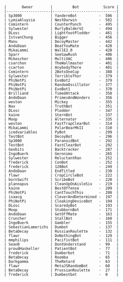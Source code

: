     |       Owner        |         Bot           Score |
    |--------------------|-----------------------------|
    | Sp3000             | YandereBot          -  506  |
    | LymiaAluysia       | NestDarwin          -  502  |
    | Comintern          | CounterPunch        -  495  |
    | Sylwester          | BurlyBalderV2       -  494  |
    | DLosc              | LightfootPlodder    -  461  |
    | IstvanChung        | Bigger              -  456  |
    | Manu               | DecoyMaster         -  442  |
    | AndoDaan           | BeatYouMate         -  428  |
    | MikaLammi          | WallE2.0            -  420  |
    | Sparr              | SeeSawRush          -  406  |
    | Mikescher          | MultiVAC            -  406  |
    | csarchon           | TheWallmaster       -  401  |
    | ccarton            | AnybodyThere        -  401  |
    | Comintern          | 2BotsOneCup         -  388  |
    | Sylwester          | TerribleThor        -  379  |
    | PhiNotPi           | EvoBot2             -  379  |
    | PhiNotPi           | RandomOscillator    -  377  |
    | PhiNotPi           | EvoBot1             -  370  |
    | Brilliand          | TimedAttack         -  358  |
    | AndoDaan           | PrimesAndWonders    -  356  |
    | weston             | Mickey              -  355  |
    | Nax                | TruthBot            -  351  |
    | DLosc              | Plodder             -  347  |
    | kaine              | SternBot            -  337  |
    | Moop               | Alternator          -  335  |
    | weston             | FastTrapClearBot    -  314  |
    | MikaLammi          | PolarBearMkII       -  310  |
    | icedvariables      | PyBot               -  299  |
    | TestBot            | DecoyBot            -  296  |
    | Sp3000             | ParanoidBot         -  292  |
    | TestBot            | FastClearBot        -  292  |
    | Geobits            | Backtracker         -  287  |
    | IngoBuerk          | Geronimo            -  265  |
    | Sylwester          | ReluctantRan        -  252  |
    | frederick          | ConBot              -  252  |
    | frederick          | 128Bot              -  249  |
    | AndoDaan           | EndTitled           -  230  |
    | flawr              | CropCircleBot       -  222  |
    | bornSwift          | ScribeBot           -  220  |
    | plannapus          | CleanUpOnAisleSix   -  219  |
    | kaine              | BestOffense         -  209  |
    | PhiNotPi           | CantTouchThis       -  208  |
    | isaacg             | CleverAndDetermined -  197  |
    | PhiNotPi           | CloakingDeviceBot   -  194  |
    | DLosc              | ScaredyBot          -  193  |
    | Moop               | StubbornBot         -  171  |
    | AndoDaan           | GetOffMate          -  163  |
    | Cruncher           | StallBot            -  160  |
    | IngoBuerk          | Gambler             -  155  |
    | SebastianLamerichs | Dumbot              -  137  |
    | BetaDecay          | RussianRoulette     -  132  |
    | flawr              | DoNothingBot        -  129  |
    | mmphilips          | PacifistBot         -  111  |
    | SeanD              | DontUnderstand      -  99   |
    | proudHaskeller     | PatientBot          -  77   |
    | frederick          | Dumberbot           -  71   |
    | BetaDecay          | Roomba              -  65   |
    | Darkgamma          | TheRetard           -  63   |
    | flawr              | MetaJSRandomBot     -  60   |
    | BetaDecay          | PrussianRoulette    -  27   |
    | frederick          | Dumbestbot          -  0    |
